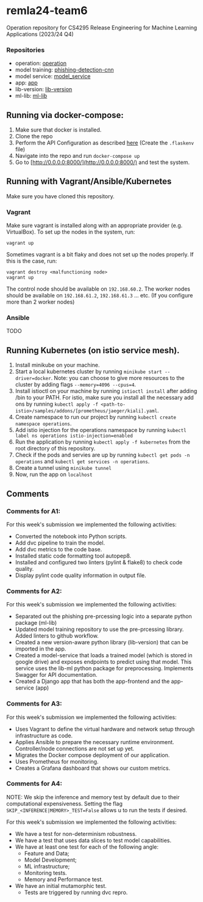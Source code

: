 # remla24-team6
Operation repository for CS4295 Release Engineering for Machine Learning Applications (2023/24 Q4)

### Repositories

- operation: [operation](https://github.com/remla24-team6/operation/tree/main)
- model training: [phishing-detection-cnn](https://github.com/remla24-team6/phishing_detection_cnn/tree/main)
- model service: [model_service](https://github.com/remla24-team6/model-service/tree/main)
- app: [app](https://github.com/remla24-team6/app/tree/main)
- lib-version: [lib-version](https://github.com/remla24-team6/lib-version/tree/main)
- ml-lib: [ml-lib](https://github.com/remla24-team6/ml-lib/tree/main)

## Running via docker-compose:

1. Make sure that docker is installed.
2. Clone the repo
3. Perform the API Configuration as described [here](https://github.com/remla24-team6/model-service) (Create the `.flaskenv` file)
4. Navigate into the repo and run `docker-compose up`
5. Go to [http://0.0.0.0:8000/](http://0.0.0.0:8000/) and test the system.


## Running with Vagrant/Ansible/Kubernetes

Make sure you have cloned this repository.

### Vagrant

Make sure vagrant is installed along with an appropriate provider (e.g. VirtualBox).
To set up the nodes in the system, run:
```
vagrant up
```
Sometimes vagrant is a bit flaky and does not set up the nodes properly. If this is the case, run:
```
vagrant destroy <malfunctioning node>
vagrant up
```

The control node should be available on `192.168.60.2`. The worker nodes should be available on `192.168.61.2`, `192.168.61.3` ... etc. (If you configure more than 2 worker nodes)

### Ansible
TODO

## Running Kubernetes (on istio service mesh).
1. Install minikube on your machine.
2. Start a local kubernetes cluster by running `minikube start --driver=docker`. Note: you can choose to give more resources to the cluster by adding flags `--memory=4096 --cpus=4`.
3. Install istioctl on your machine by running `istioctl install` after adding <path-to-istio>/bin to your PATH. For istio, make sure you install all the necessary add ons by running `kubectl apply -f <path-to-istio>/samples/addons/[prometheus/jaeger/kiali].yaml`.
4. Create namespace to run our project by running `kubectl create namespace operations`.
5. Add istio injection for the operations namespace by running `kubectl label ns operations istio-injection=enabled`
6. Run the application by running `kubectl apply -f kubernetes` from the root directory of this repository.
7. Check if the pods and servies are up by running `kubectl get pods -n operations` and `kubectl get services -n operations`.
8. Create a tunnel using `minikube tunnel`
9.  Now, run the app on `localhost`

## Comments 

### Comments for A1:
For this week's submission we implemented the following activities:
- Converted the notebook into Python scripts.
- Add dvc pipeline to train the model.
- Add dvc metrics to the code base.
- Installed static code formatting tool autopep8.
- Installed and configured two linters (pylint & flake8) to check code quality.
- Display pylint code quality information in output file.

### Comments for A2:
For this week's submission we implemented the following activities:
- Separated out the phishing pre-prcessing logic into a separate python package (ml-lib)
- Updated model training repository to use the pre-prcessing library. Added linters to github workflow.
- Created a new version-aware python library (lib-version) that can be imported in the app.
- Created a model-service that loads a trained model (which is stored in google drive) and exposes endpoints to predict using that model.
  This service uses the lib-ml python package for preprocessing. Implements Swagger for API documentation.
- Created a Django app that has both the app-frontend and the app-service (app)

### Comments for A3:
For this week's submission we implemented the following activities:
- Uses Vagrant to define the virtual hardware and network setup through infrastructure as code.
- Applies Ansible to prepare the necessary runtime environment. Controller/node connections are not set up yet.
- Migrates the Docker compose deployment of our application.
- Uses Prometheus for monitoring.
- Creates a Grafana dashboard that shows our custom metrics.

  
### Comments for A4:

NOTE: We skip the inference and memory test by default due to their computational expensiveness. Setting the flag `SKIP_<INFERENCE|MEMORY>_TEST=False` allows u to run the tests if desired.

For this week's submission we implemented the following activities:
- We have a test for non-determinism robustness.
- We have a test that uses data slices to test model capabilities.
- We have at least one test for each of the following angle:
  -  Feature and Data;
  -  Model Development;
  -  ML infrastructure;
  -  Monitoring tests. 
  -  Memory and Performance test.
- We have an initial mutamorphic test. 
  - Tests are triggered by running dvc repro.

  
